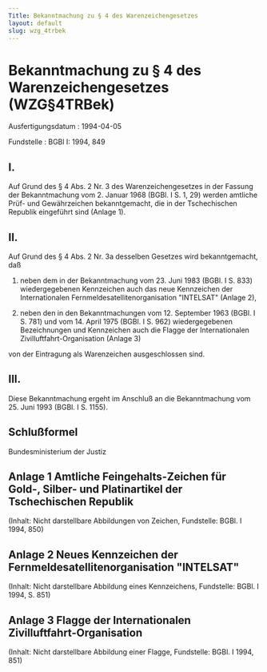 ```yaml
---
Title: Bekanntmachung zu § 4 des Warenzeichengesetzes
layout: default
slug: wzg_4trbek
---
```


# Bekanntmachung zu § 4 des Warenzeichengesetzes (WZG§4TRBek)

Ausfertigungsdatum
:   1994-04-05

Fundstelle
:   BGBl I: 1994, 849



## I.

Auf Grund des § 4 Abs. 2 Nr. 3 des Warenzeichengesetzes in der Fassung
der Bekanntmachung vom 2. Januar 1968 (BGBl. I S. 1, 29) werden
amtliche Prüf- und Gewährzeichen bekanntgemacht, die in der
Tschechischen Republik eingeführt sind (Anlage 1).


## II.

Auf Grund des § 4 Abs. 2 Nr. 3a desselben Gesetzes wird
bekanntgemacht, daß

1.  neben dem in der Bekanntmachung vom 23. Juni 1983 (BGBl. I S. 833)
    wiedergegebenen Kennzeichen auch das neue Kennzeichen der
    Internationalen Fernmeldesatellitenorganisation "INTELSAT" (Anlage 2),


2.  neben den in den Bekanntmachungen vom 12. September 1963 (BGBl. I S.
    781) und vom 14. April 1975 (BGBl. I S. 962) wiedergegebenen
    Bezeichnungen und Kennzeichen auch die Flagge der Internationalen
    Zivilluftfahrt-Organisation (Anlage 3)



von der Eintragung als Warenzeichen ausgeschlossen sind.


## III.

Diese Bekanntmachung ergeht im Anschluß an die Bekanntmachung vom 25.
Juni 1993 (BGBl. I S. 1155).


## Schlußformel

Bundesministerium der Justiz


## Anlage 1 Amtliche Feingehalts-Zeichen für Gold-, Silber- und Platinartikel der Tschechischen Republik

(Inhalt: Nicht darstellbare Abbildungen von Zeichen,
Fundstelle: BGBl. I 1994, 850)


## Anlage 2 Neues Kennzeichen der Fernmeldesatellitenorganisation "INTELSAT"

(Inhalt: Nicht darstellbare Abbildung eines Kennzeichens,
Fundstelle: BGBl. I 1994, S. 851)


## Anlage 3 Flagge der Internationalen Zivilluftfahrt-Organisation

(Inhalt: Nicht darstellbare Abbildung einer Flagge,
Fundstelle: BGBl. I 1994, 851)

